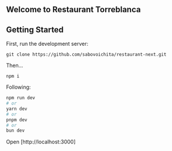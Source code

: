 ## Welcome to Restaurant Torreblanca

## Getting Started

First, run the development server:

```
git clone https://github.com/sabovoichita/restaurant-next.git
```

Then...

```
npm i
```

Following:

```bash
npm run dev
# or
yarn dev
# or
pnpm dev
# or
bun dev
```

Open [http://localhost:3000]
